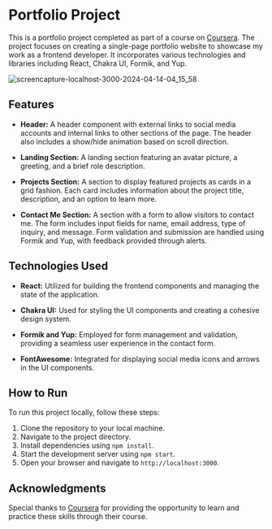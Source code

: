 

# Portfolio Project

This is a portfolio project completed as part of a course on [Coursera](https://www.coursera.org). The project focuses on creating a single-page portfolio website to showcase my work as a frontend developer. It incorporates various technologies and libraries including React, Chakra UI, Formik, and Yup.


![screencapture-localhost-3000-2024-04-14-04_15_58](https://github.com/fahad0samara/coursera-react-portfolio/assets/90055525/7103a068-ef98-443a-a9bb-0b506ae2134f)


## Features

- **Header:** A header component with external links to social media accounts and internal links to other sections of the page. The header also includes a show/hide animation based on scroll direction.
  
- **Landing Section:** A landing section featuring an avatar picture, a greeting, and a brief role description.

- **Projects Section:** A section to display featured projects as cards in a grid fashion. Each card includes information about the project title, description, and an option to learn more.

- **Contact Me Section:** A section with a form to allow visitors to contact me. The form includes input fields for name, email address, type of inquiry, and message. Form validation and submission are handled using Formik and Yup, with feedback provided through alerts.

## Technologies Used

- **React:** Utilized for building the frontend components and managing the state of the application.
  
- **Chakra UI:** Used for styling the UI components and creating a cohesive design system.

- **Formik and Yup:** Employed for form management and validation, providing a seamless user experience in the contact form.

- **FontAwesome:** Integrated for displaying social media icons and arrows in the UI components.

## How to Run

To run this project locally, follow these steps:

1. Clone the repository to your local machine.
2. Navigate to the project directory.
3. Install dependencies using `npm install`.
4. Start the development server using `npm start`.
5. Open your browser and navigate to `http://localhost:3000`.

## Acknowledgments

Special thanks to [Coursera](https://www.coursera.org) for providing the opportunity to learn and practice these skills through their course.



